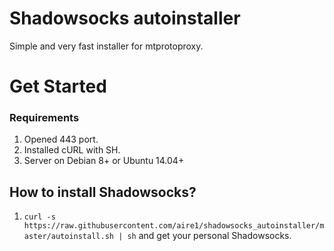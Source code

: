 # Shadowsocks autoinstaller

Simple and very fast installer for mtprotoproxy.

# Get Started

### Requirements

1. Opened 443 port.
2. Installed cURL with SH.
3. Server on Debian 8+ or Ubuntu 14.04+

## How to install Shadowsocks?

1. `curl -s https://raw.githubusercontent.com/aire1/shadowsocks_autoinstaller/master/autoinstall.sh | sh` and get your personal Shadowsocks.       
